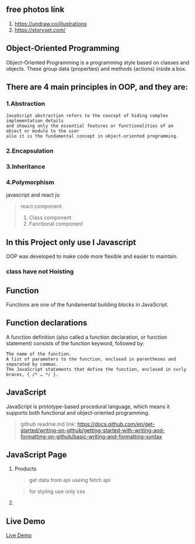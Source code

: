 ## free photos link
 1. https://undraw.co/illustrations
 2. https://storyset.com/

## Object-Oriented Programming
Object-Oriented Programming is a programming style based on classes and objects. These group data (properties) and methods (actions) inside a box.

## There are 4 main principles in OOP, and they are:
### 1.Abstraction
	JavaScript abstraction refers to the concept of hiding complex implementation details 
	and showing only the essential features or functionalities of an object or module to the user 
	also it is the fundamental concept in object-oriented programming.
### 2.Encapsulation
### 3.Inheritance
### 4.Polymorphism

javascript and react js:
 > react component
> 1. Class component
> 2. Fanctional component
## In this Project only use I Javascript



OOP was developed to make code more flexible and easier to maintain.

### class have not Hoisting 

## Function
Functions are one of the fundamental building blocks in JavaScript.
## Function declarations
A function definition (also called a function declaration, or function statement) consists of the function keyword, followed by:

	The name of the function.
	A list of parameters to the function, enclosed in parentheses and separated by commas.
	The JavaScript statements that define the function, enclosed in curly braces, { /* … */ }.







	
## JavaScript
JavaScript is prototype-based procedural language, which means it supports both functional and object-oriented programming.
> github readme.md link: https://docs.github.com/en/get-started/writing-on-github/getting-started-with-writing-and-formatting-on-github/basic-writing-and-formatting-syntax
##  JavaScript Page
1. Products
   > get data from api useing fetch api
   
   > for styling use only css
3. 
   
## Live Demo

[Live Demo](https://jumaqasimim.github.io/Javascript/)




